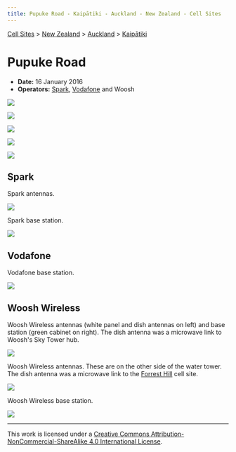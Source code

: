 ```yaml
---
title: Pupuke Road - Kaipātiki - Auckland - New Zealand - Cell Sites
---
```


[Cell Sites](../../../) > [New Zealand](../../) > [Auckland](../) > [Kaipātiki](./)

# Pupuke Road

* **Date:** 16 January 2016
* **Operators:** [Spark], [Vodafone] and Woosh

![](https://f001.backblazeb2.com/file/CellSites/NZ/AUK/Kaip%C4%81tiki/20160116-162737.jpg)


![](https://f001.backblazeb2.com/file/CellSites/NZ/AUK/Kaip%C4%81tiki/20160116-164344.jpg)

![](https://f001.backblazeb2.com/file/CellSites/NZ/AUK/Kaip%C4%81tiki/20160116-164421.jpg)

![](https://f001.backblazeb2.com/file/CellSites/NZ/AUK/Kaip%C4%81tiki/20160116-164602.jpg)

![](https://f001.backblazeb2.com/file/CellSites/NZ/AUK/Kaip%C4%81tiki/20160116-164629.jpg)

## Spark

Spark antennas.

![](https://f001.backblazeb2.com/file/CellSites/NZ/AUK/Kaip%C4%81tiki/20160116-163618.jpg)

Spark base station.

![](https://f001.backblazeb2.com/file/CellSites/NZ/AUK/Kaip%C4%81tiki/20160116-163404.jpg)

## Vodafone

Vodafone base station.

![](https://f001.backblazeb2.com/file/CellSites/NZ/AUK/Kaip%C4%81tiki/20160116-164706.jpg)

## Woosh Wireless

Woosh Wireless antennas (white panel and dish antennas on left) and base station (green cabinet on right). The dish antenna was a microwave link to Woosh's Sky Tower hub.

![](https://f001.backblazeb2.com/file/CellSites/NZ/AUK/Kaip%C4%81tiki/20160116-163236.jpg)

Woosh Wireless antennas. These are on the other side of the water tower. The dish antenna was a microwave link to the [Forrest Hill](../devonport-takapuna/#forrest-hill) cell site.

![](https://f001.backblazeb2.com/file/CellSites/NZ/AUK/Kaip%C4%81tiki/20160116-164411.jpg)

Woosh Wireless base station.

![](https://f001.backblazeb2.com/file/CellSites/NZ/AUK/Kaip%C4%81tiki/20160116-164831.jpg)

---

This work is licensed under a [Creative Commons Attribution-NonCommercial-ShareAlike 4.0 International License](http://creativecommons.org/licenses/by-nc-sa/4.0/).

[Spark]: https://en.wikipedia.org/wiki/Spark_New_Zealand
[Vodafone]: https://en.wikipedia.org/wiki/Vodafone_New_Zealand
